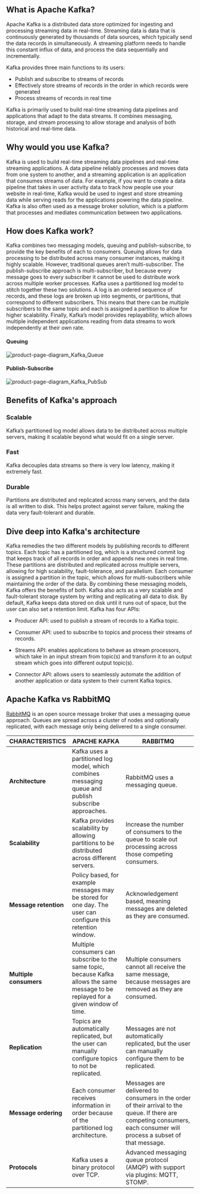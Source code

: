 ## What is Apache Kafka?

Apache Kafka is a distributed data store optimized for ingesting and processing streaming data in real-time. Streaming data is data that is continuously generated by thousands of data sources, which typically send the data records in simultaneously. A streaming platform needs to handle this constant influx of data, and process the data sequentially and incrementally.

Kafka provides three main functions to its users:

- Publish and subscribe to streams of records
- Effectively store streams of records in the order in which records were generated
- Process streams of records in real time

Kafka is primarily used to build real-time streaming data pipelines and applications that adapt to the data streams. It combines messaging, storage, and stream processing to allow storage and analysis of both historical and real-time data.  



## Why would you use Kafka?

Kafka is used to build real-time streaming data pipelines and real-time streaming applications. A data pipeline reliably processes and moves data from one system to another, and a streaming application is an application that consumes streams of data. For example, if you want to create a data pipeline that takes in user activity data to track how people use your website in real-time, Kafka would be used to ingest and store streaming data while serving reads for the applications powering the data pipeline. Kafka is also often used as a message broker solution, which is a platform that processes and mediates communication between two applications.



## How does Kafka work?

Kafka combines two messaging models, queuing and publish-subscribe, to provide the key benefits of each to consumers. Queuing allows for data processing to be distributed across many consumer instances, making it highly scalable. However, traditional queues aren’t multi-subscriber. The publish-subscribe approach is multi-subscriber, but because every message goes to every subscriber it cannot be used to distribute work across multiple worker processes. Kafka uses a partitioned log model to stitch together these two solutions. A log is an ordered sequence of records, and these logs are broken up into segments, or partitions, that correspond to different subscribers. This means that there can be multiple subscribers to the same topic and each is assigned a partition to allow for higher scalability. Finally, Kafka’s model provides replayability, which allows multiple independent applications reading from data streams to work independently at their own rate.

#### Queuing

![product-page-diagram_Kafka_Queue](https://d1.awsstatic.com/product-marketing/MSK/product-page-diagram_Kafka_Queue.610d4e93fbe68690ac3202838bb833c032df9b60.png)

#### Publish-Subscribe

![product-page-diagram_Kafka_PubSub](https://d1.awsstatic.com/product-marketing/MSK/product-page-diagram_Kafka_PubSub.4c6a1384cc43bab62e45e293bc8a5d650bf2dec7.png)



## Benefits of Kafka's approach

### Scalable

Kafka’s partitioned log model allows data to be distributed across multiple servers, making it scalable beyond what would fit on a single server. 

### Fast

Kafka decouples data streams so there is very low latency, making it extremely fast. 

### Durable

Partitions are distributed and replicated across many servers, and the data is all written to disk. This helps protect against server failure, making the data very fault-tolerant and durable. 



## Dive deep into Kafka's architecture

Kafka remedies the two different models by publishing records to different topics. Each topic has a partitioned log, which is a structured commit log that keeps track of all records in order and appends new ones in real time. These partitions are distributed and replicated across multiple servers, allowing for high scalability, fault-tolerance, and parallelism. Each consumer is assigned a partition in the topic, which allows for multi-subscribers while maintaining the order of the data. By combining these messaging models, Kafka offers the benefits of both. Kafka also acts as a very scalable and fault-tolerant storage system by writing and replicating all data to disk. By default, Kafka keeps data stored on disk until it runs out of space, but the user can also set a retention limit. Kafka has four APIs:

- Producer API: used to publish a stream of records to a Kafka topic.

- Consumer API: used to subscribe to topics and process their streams of records.

- Streams API: enables applications to behave as stream processors, which take in an input stream from topic(s) and transform it to an output stream which goes into different output topic(s).

- Connector API: allows users to seamlessly automate the addition of another application or data system to their current Kafka topics.

  

## Apache Kafka vs RabbitMQ

[RabbitMQ](https://www.rabbitmq.com/) is an open source message broker that uses a messaging queue approach. Queues are spread across a cluster of nodes and optionally replicated, with each message only being delivered to a single consumer.

| **CHARACTERISTICS**    | **APACHE KAFKA**                                             | **RABBITMQ**                                                 |
| ---------------------- | ------------------------------------------------------------ | ------------------------------------------------------------ |
| **Architecture**       | Kafka uses a partitioned log model, which combines messaging queue and publish subscribe approaches. | RabbitMQ uses a messaging queue.                             |
| **Scalability**        | Kafka provides scalability by allowing partitions to be distributed across different servers. | Increase the number of consumers to the queue to scale out processing across those competing consumers. |
| **Message retention**  | Policy based, for example messages may be stored for one day. The user can configure this retention window. | Acknowledgement based, meaning messages are deleted as they are consumed. |
| **Multiple consumers** | Multiple consumers can subscribe to the same topic, because Kafka allows the same message to be replayed for a given window of time. | Multiple consumers cannot all receive the same message, because messages are removed as they are consumed. |
| **Replication**        | Topics are automatically replicated, but the user can manually configure topics to not be replicated. | Messages are not automatically replicated, but the user can manually configure them to be replicated. |
| **Message ordering**   | Each consumer receives information in order because of the partitioned log architecture. | Messages are delivered to consumers in the order of their arrival to the queue. If there are competing consumers, each consumer will process a subset of that message. |
| **Protocols**          | Kafka uses a binary protocol over TCP.                       | Advanced messaging queue protocol (AMQP) with support via plugins: MQTT, STOMP. |

